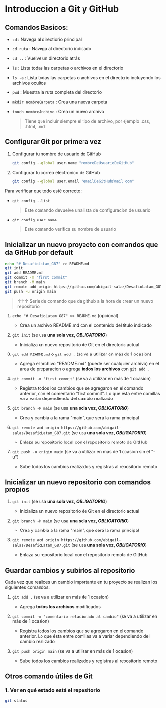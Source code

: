 # Introduccion a Git y GitHub

## Comandos Basicos:

- `cd` : Navega al directiorio principal
- `cd ruta` : Navega al directorio indicado
- `cd ..` : Vuelve un directorio atrás

- `ls` : Lista todas las carpetas o archivos en el directorio
- `ls -a` : Lista todas las carpetas o archivos en el directorio incluyendo los archivos ocultos

- `pwd` : Muestra la ruta completa del directorio

- `mkdir nombreCarpeta` : Crea una nueva carpeta

- `touch nombreArchivo` : Crea un nuevo archivo

  > Tiene que incluir siempre el tipo de archivo, por ejemplo .css, .html, .md

## Configurar Git por primera vez

1. Configurar tu nombre de usuario de GitHub

   ```bash
   git config --global user.name "nombreDeUsuarioDeGitHub"
   ```

2. Configurar tu correo electronico de GitHub

   ```bash
   git config --global user.email "emailDeGitHub@mail.com"
   ```

Para verificar que todo esté correcto:

- `git config --list`

  > Este comando devuelve una lista de configuracion de usuario

- `git config user.name`

  > Este comando verifica su nombre de usuario

## Inicializar un nuevo proyecto con comandos que da GitHub por default

```bash
echo "# DesafioLatam_G87" >> README.md
git init
git add README.md
git commit -m "first commit"
git branch -M main
git remote add origin https://github.com/abigail-salas/DesafioLatam_G87.git
git push -u origin main
```

> ↑↑↑ Serie de comando que da github a la hora de crear un nuevo repositorio

1. `echo "# DesafioLatam_G87" >> README.md` (opcional)

   - Crea un archivo README.md con el contenido del titulo indicado

2. `git init` (se usa **una sola vez, _OBLIGATORIO_**)

   - Inicializa un nuevo repositorio de Git en el directorio actual

3. `git add README.md` o `git add .` (se va a utilizar en más de 1 ocasion)

   - Agrega el archivo "README.md" (puede ser cualquier archivo) en el area de preparacion o agrega **todos los archivos** con `git add .`

4. `git commit -m "first commit"` (se va a utilizar en más de 1 ocasion)

   - Registra todos los cambios que se agregaron en el comando anterior, con el comentario "first commit". Lo que ésta entre comillas va a variar dependiendo del cambio realizado

5. `git branch -M main` (se usa **una sola vez, _OBLIGATORIO_**)

   - Crea y cambia a la rama "main", que será la rama principal

6. `git remote add origin https://github.com/abigail-salas/DesafioLatam_G87.git` (se usa **una sola vez, _OBLIGATORIO_**)

   - Enlaza su repositorio local con el repositorio remoto de GitHub

7. `git push -u origin main` (se va a utilizar en más de 1 ocasion sin el "-u")

   - Sube todos los cambios realizados y registras al repositorio remoto

## Inicializar un nuevo repositorio con comandos propios

1. `git init` (se usa **una sola vez, _OBLIGATORIO_**)

   - Inicializa un nuevo repositorio de Git en el directorio actual

2. `git branch -M main` (se usa **una sola vez, _OBLIGATORIO_**)

   - Crea y cambia a la rama "main", que será la rama principal

3. `git remote add origin https://github.com/abigail-salas/DesafioLatam_G87.git` (se usa **una sola vez, _OBLIGATORIO_**)

   - Enlaza su repositorio local con el repositorio remoto de GitHub

## Guardar cambios y subirlos al repositorio

Cada vez que realices un cambio importante en tu proyecto se realizan los siguientes comandos:

1. `git add .` (se va a utilizar en más de 1 ocasion)

   - Agrega **todos los archivos** modificados

2. `git commit -m "comentario relacionado al cambio"` (se va a utilizar en más de 1 ocasion)

   - Registra todos los cambios que se agregaron en el comando anterior. Lo que ésta entre comillas va a variar dependiendo del cambio realizado

3. `git push origin main` (se va a utilizar en más de 1 ocasion)

   - Sube todos los cambios realizados y registras al repositorio remoto

## Otros comando útiles de Git

### 1. Ver en qué estado está el repositorio

```bash
git status
```

